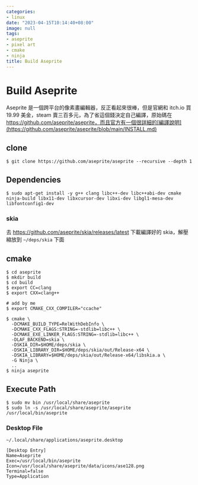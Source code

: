 ```yaml
---
categories:
- linux
date: "2023-04-15T10:14:40+08:00"
image: null
tags:
- aseprite
- pixel art
- cmake
- ninja
title: Build Aseprite
---
```


# Build Aseprite

Aseprite 是一個跨平台的像素畫編輯器，反正看起來很棒，但是官網和 itch.io 買 19.99 美金，steam 賣三百多元，為了省這個錢決定自己編譯，原始碼在 https://github.com/aseprite/aseprite，而且官方有一個很詳細的[編譯說明](https://github.com/aseprite/aseprite/blob/main/INSTALL.md)

## clone

```
$ git clone https://github.com/aseprite/aseprite --recursive --depth 1
```

## Dependencies

```
$ sudo apt-get install -y g++ clang libc++-dev libc++abi-dev cmake ninja-build libx11-dev libxcursor-dev libxi-dev libgl1-mesa-dev libfontconfig1-dev
```

### skia

去 https://github.com/aseprite/skia/releases/latest 下載編譯好的 skia，解壓縮放到 `~/deps/skia` 下面

## cmake

```
$ cd aseprite
$ mkdir build
$ cd build
$ export CC=clang
$ export CXX=clang++

# add by me
$ export CMAKE_CXX_COMPILER="ccache"

$ cmake \
  -DCMAKE_BUILD_TYPE=RelWithDebInfo \
  -DCMAKE_CXX_FLAGS:STRING=-stdlib=libc++ \
  -DCMAKE_EXE_LINKER_FLAGS:STRING=-stdlib=libc++ \
  -DLAF_BACKEND=skia \
  -DSKIA_DIR=$HOME/deps/skia \
  -DSKIA_LIBRARY_DIR=$HOME/deps/skia/out/Release-x64 \
  -DSKIA_LIBRARY=$HOME/deps/skia/out/Release-x64/libskia.a \
  -G Ninja \
  ..
$ ninja aseprite
```

## Execute Path

```
$ sudo mv bin /usr/local/share/aseprite
$ sudo ln -s /usr/local/share/aseprite/aseprite /usr/local/bin/aseprite
```

### Desktop File

`~/.local/share/applications/aseprite.desktop`

```
[Desktop Entry]
Name=Aseprite
Exec=/usr/local/bin/aseprite
Icon=/usr/local/share/aseprite/data/icons/ase128.png
Terminal=false
Type=Application
```
